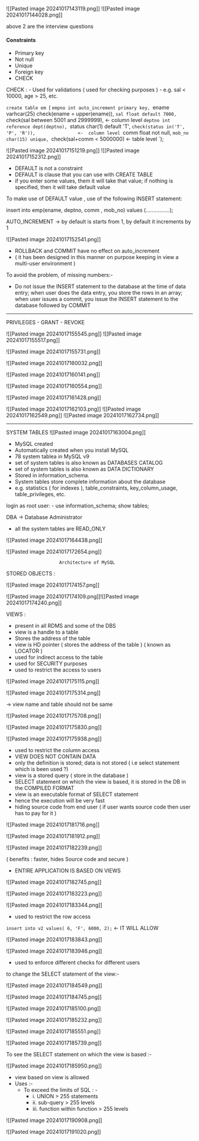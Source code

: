 
![[Pasted image 20241017143119.png]]
![[Pasted image 20241017144028.png]]

above 2 are the interview questions


#### Constraints 

-  Primary key
-  Not null
-  Unique
-  Foreign key
-  CHECK

CHECK : 
	-  Used for validations ( used for checking purposes )
	-   e.g. sal < 10000,  age  >  25,  etc.

`create table em
`(
`empno int auto_increment primary key,
`ename varhcar(25) check(ename = upper(ename)),
`sal float default 7000,
`check(sal between 5001 and 2999999),             <-  column level
`deptno int reference dept(deptno),
`status char(1) default 'T',
`check(status in('T', 'P', 'R')),                <-  column level
`comm float not null,
`mob_no char(15) unique,
`check(sal+comm < 5000000)                       <-  table level
`);

![[Pasted image 20241017151219.png]]
![[Pasted image 20241017152312.png]]
-  DEFAULT is not a constraint
-  DEFAULT is clause that you can use with CREATE TABLE
-  if you enter some values, them it will take that value; if nothing is specified, then it will  take default value

To make use of DEFAULT value , use of the following INSERT statement:

insert into emp(ename, deptno, comm , mob_no) values (................);

AUTO_INCREMENT -> by default is starts from 1, by default it increments by 1

![[Pasted image 20241017152541.png]]

-  ROLLBACK and COMMIT have no effect on auto_increment
-  ( it has been designed in this manner on purpose keeping in view a multi-user       environment )

To avoid the problem, of missing numbers:-
-  Do not issue the INSERT statement to the database at the time of data entry; when    user does the data entry, you store the rows in an array; when user issues a commit,    you issue the INSERT statement to the database followed by COMMIT

----
PRIVILEGES
		-  GRANT
		-  REVOKE

![[Pasted image 20241017155545.png]]
![[Pasted image 20241017155517.png]]

![[Pasted image 20241017155731.png]]

![[Pasted image 20241017160032.png]]

![[Pasted image 20241017160141.png]]

![[Pasted image 20241017160554.png]]

![[Pasted image 20241017161428.png]]


![[Pasted image 20241017162103.png]]
![[Pasted image 20241017162549.png]]
![[Pasted image 20241017162734.png]]

-------
SYSTEM TABLES
![[Pasted image 20241017163004.png]]
- MySQL created
-  Automatically created when you install MySQL
-  78 system tablea in MySQL v9
-  set of system tables is also known as DATABASES CATALOG
-  set of system tables is also known as DATA DICTIONARY
-  Stored in information_schema.
-  System tables store complete information about the database
-  e.g. statistics  ( for indexes ), table_constraints, key_column_usage, table_privileges, etc.

login as root user: -
use information_schema;
show tables;

DBA ->  Database Administrator
-  all the system tables are READ_ONLY

![[Pasted image 20241017164438.png]]

![[Pasted image 20241017172654.png]]

						Architecture of MySQL

STORED OBJECTS : 

![[Pasted image 20241017174157.png]]


![[Pasted image 20241017174109.png]]![[Pasted image 20241017174240.png]]

VIEWS : 
 -  present in all RDMS and some of the DBS
 -  view is a handle to a table
 -  Stores the address of the table
 -  view is HD pointer ( stores the address of the table ) ( known as LOCATOR )
 -  used for indirect access to the table
 -  used for SECURITY purposes
 -  used to restrict the access to users

![[Pasted image 20241017175115.png]]

![[Pasted image 20241017175314.png]]

-> view name and table should not be same 

![[Pasted image 20241017175708.png]]

![[Pasted image 20241017175830.png]]

![[Pasted image 20241017175938.png]]

-  used to restrict the column access
-  VIEW DOES NOT CONTAIN DATA
-  only the definition is stored; data is not stored ( i.e select statement which is been    used ?)
-  view is a stored query ( store in the database )
-  SELECT statement  on which the view is based, it is stored in the DB in the COMPILED FORMAT
-  view is an executable format of SELECT statement
-  hence the execution will be very fast
-  hiding source code from end user ( if user wants source code then user has to pay for it )

![[Pasted image 20241017181716.png]]

![[Pasted image 20241017181912.png]]

![[Pasted image 20241017182239.png]]

( benefits :  faster, hides Source code and secure ) 

-  ENTIRE APPLICATION IS BASED ON VIEWS 

![[Pasted image 20241017182745.png]]

![[Pasted image 20241017183223.png]]


![[Pasted image 20241017183344.png]]

-  used to restrict the row access

`insert into v2 values( 6, 'F', 6000, 2);`            <-  IT WILL ALLOW

![[Pasted image 20241017183843.png]]

![[Pasted image 20241017183946.png]]

- used to enforce different checks for different users

to change the SELECT statement of the view:-

![[Pasted image 20241017184549.png]]

![[Pasted image 20241017184745.png]]

![[Pasted image 20241017185100.png]]

![[Pasted image 20241017185232.png]]

![[Pasted image 20241017185551.png]]

![[Pasted image 20241017185739.png]]

To see the SELECT statement  on which the view  is based :-

![[Pasted image 20241017185950.png]]

-  view based on view is allowed
-  Uses :- 
	- To exceed the limits of SQL : -
		- i. UNION > 255 statements
		- ii. sub-query > 255 levels
		- iii. function within function > 255 levels

![[Pasted image 20241017190908.png]]

![[Pasted image 20241017191020.png]]

